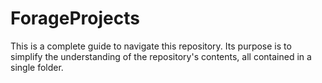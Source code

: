 # ForageProjects
This is a complete guide to navigate this repository. Its purpose is to simplify the understanding of the repository's contents, all contained in a single folder.


